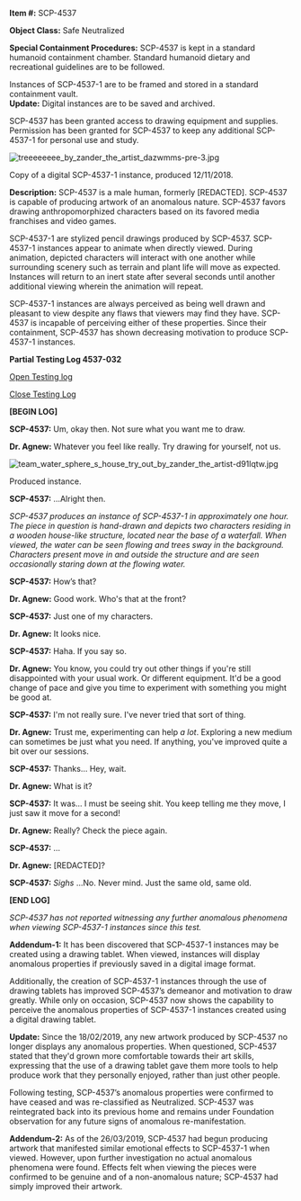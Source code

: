 **Item #:** SCP-4537

**Object Class:** Safe Neutralized

**Special Containment Procedures:** SCP-4537 is kept in a standard humanoid containment chamber. Standard humanoid dietary and recreational guidelines are to be followed.

Instances of SCP-4537-1 are to be framed and stored in a standard containment vault.  
**Update:** Digital instances are to be saved and archived.

SCP-4537 has been granted access to drawing equipment and supplies. Permission has been granted for SCP-4537 to keep any additional SCP-4537-1 for personal use and study.

![treeeeeeee_by_zander_the_artist_dazwmms-pre-3.jpg](http://scp-wiki.wdfiles.com/local--files/scp-4537/treeeeeeee_by_zander_the_artist_dazwmms-pre-3.jpg)

Copy of a digital SCP-4537-1 instance, produced 12/11/2018.

**Description:** SCP-4537 is a male human, formerly \[REDACTED\]. SCP-4537 is capable of producing artwork of an anomalous nature. SCP-4537 favors drawing anthropomorphized characters based on its favored media franchises and video games.

SCP-4537-1 are stylized pencil drawings produced by SCP-4537. SCP-4537-1 instances appear to animate when directly viewed. During animation, depicted characters will interact with one another while surrounding scenery such as terrain and plant life will move as expected. Instances will return to an inert state after several seconds until another additional viewing wherein the animation will repeat.

SCP-4537-1 instances are always perceived as being well drawn and pleasant to view despite any flaws that viewers may find they have. SCP-4537 is incapable of perceiving either of these properties. Since their containment, SCP-4537 has shown decreasing motivation to produce SCP-4537-1 instances.

**Partial Testing Log 4537-032**

[Open Testing log](javascript:;)

[Close Testing Log](javascript:;)

**\[BEGIN LOG\]**

**SCP-4537:** Um, okay then. Not sure what you want me to draw.

**Dr. Agnew:** Whatever you feel like really. Try drawing for yourself, not us.

![team_water_sphere_s_house_try_out_by_zander_the_artist-d91lqtw.jpg](http://scp-wiki.wdfiles.com/local--files/scp-4537/team_water_sphere_s_house_try_out_by_zander_the_artist-d91lqtw.jpg)

Produced instance.

**SCP-4537:** …Alright then.

_SCP-4537 produces an instance of SCP-4537-1 in approximately one hour. The piece in question is hand-drawn and depicts two characters residing in a wooden house-like structure, located near the base of a waterfall. When viewed, the water can be seen flowing and trees sway in the background. Characters present move in and outside the structure and are seen occasionally staring down at the flowing water._

**SCP-4537:** How’s that?

**Dr. Agnew:** Good work. Who's that at the front?

**SCP-4537:** Just one of my characters.

**Dr. Agnew:** It looks nice.

**SCP-4537:** Haha. If you say so.

**Dr. Agnew:** You know, you could try out other things if you're still disappointed with your usual work. Or different equipment. It'd be a good change of pace and give you time to experiment with something you might be good at.

**SCP-4537:** I'm not really sure. I've never tried that sort of thing.

**Dr. Agnew:** Trust me, experimenting can help _a lot_. Exploring a new medium can sometimes be just what you need. If anything, you've improved quite a bit over our sessions.

**SCP-4537:** Thanks… Hey, wait.

**Dr. Agnew:** What is it?

**SCP-4537:** It was… I must be seeing shit. You keep telling me they move, I just saw it move for a second!

**Dr. Agnew:** Really? Check the piece again.

**SCP-4537:** …

**Dr. Agnew:** \[REDACTED\]?

**SCP-4537:** _Sighs_ …No. Never mind. Just the same old, same old.

**\[END LOG\]**

_SCP-4537 has not reported witnessing any further anomalous phenomena when viewing SCP-4537-1 instances since this test._

**Addendum-1:** It has been discovered that SCP-4537-1 instances may be created using a drawing tablet. When viewed, instances will display anomalous properties if previously saved in a digital image format.

Additionally, the creation of SCP-4537-1 instances through the use of drawing tablets has improved SCP-4537’s demeanor and motivation to draw greatly. While only on occasion, SCP-4537 now shows the capability to perceive the anomalous properties of SCP-4537-1 instances created using a digital drawing tablet.

**Update:** Since the 18/02/2019, any new artwork produced by SCP-4537 no longer displays any anomalous properties. When questioned, SCP-4537 stated that they'd grown more comfortable towards their art skills, expressing that the use of a drawing tablet gave them more tools to help produce work that they personally enjoyed, rather than just other people.

Following testing, SCP-4537’s anomalous properties were confirmed to have ceased and was re-classified as Neutralized. SCP-4537 was reintegrated back into its previous home and remains under Foundation observation for any future signs of anomalous re-manifestation.

**Addendum-2:** As of the 26/03/2019, SCP-4537 had begun producing artwork that manifested similar emotional effects to SCP-4537-1 when viewed. However, upon further investigation no actual anomalous phenomena were found. Effects felt when viewing the pieces were confirmed to be genuine and of a non-anomalous nature; SCP-4537 had simply improved their artwork.